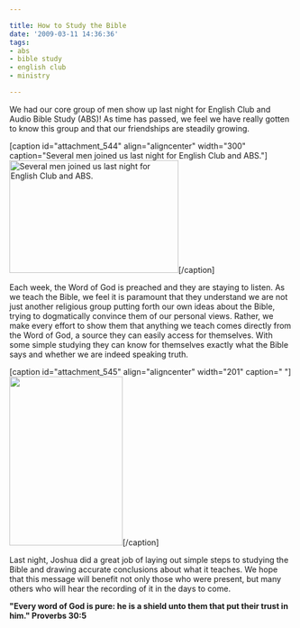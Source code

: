 ```yaml
---

title: How to Study the Bible
date: '2009-03-11 14:36:36'
tags:
- abs
- bible study
- english club
- ministry

---
```


We had our core group of men show up last night for English Club and Audio Bible Study (ABS)! As time has passed, we feel we have really gotten to know this group and that our friendships are steadily growing.

[caption id="attachment_544" align="aligncenter" width="300" caption="Several men joined us last night for English Club and ABS."]<a href="https://s3.amazonaws.com/content.ofreport.com/2009/03/dsc_5115.jpg"><img class="size-medium wp-image-544" title="dsc_5115" src="https://s3.amazonaws.com/content.ofreport.com/2009/03/dsc_5115-300x200.jpg" alt="Several men joined us last night for English Club and ABS." width="300" height="200" /></a>[/caption]

Each week, the Word of God is preached and they are staying to listen. As we teach the Bible, we feel it is paramount that they understand we are not just another religious group putting forth our own ideas about the Bible, trying to dogmatically convince them of our personal views. Rather, we make every effort to show them that anything we teach comes directly from the Word of God, a source they can easily access for themselves. With some simple studying they can know for themselves exactly what the Bible says and whether we are indeed speaking truth.

[caption id="attachment_545" align="aligncenter" width="201" caption=" "]<a href="https://s3.amazonaws.com/content.ofreport.com/2009/03/dsc_5116.jpg"><img class="size-medium wp-image-545" title="dsc_5116" src="https://s3.amazonaws.com/content.ofreport.com/2009/03/dsc_5116-201x300.jpg" alt=" " width="201" height="300" /></a>[/caption]

Last night, Joshua did a great job of laying out simple steps to studying the Bible and drawing accurate conclusions about what it teaches. We hope that this message will benefit not only those who were present, but many others who will hear the recording of it in the days to come.

<strong>"Every word of God is pure: he is a shield unto them that put their trust in him." Proverbs 30:5</strong>
